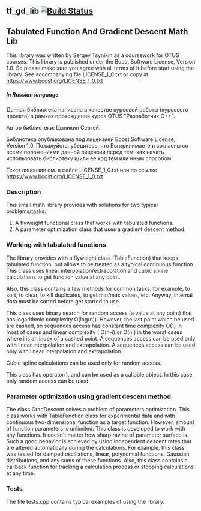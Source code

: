 ## tf_gd_lib [![Build Status](https://travis-ci.org/znseday/tf_gd_lib.svg?branch=master)](https://travis-ci.org/znseday/tf_gd_lib)

## Tabulated Function And Gradient Descent Math Lib

This library was written by Sergey Tsynikin as a coursework for OTUS courses.
This library is published under the Boost Software License, Version 1.0.
So please make sure you agree with all terms of it before start using the library.
See accompanying file LICENSE_1_0.txt or copy at https://www.boost.org/LICENSE_1_0.txt

##### In Russian language
Данная библиотека написана в качестве курсовой работы (курсового проекта) в рамках прохождения курса OTUS "Разработчик C++".

Автор библиотеки: Цыникин Сергей.

Библиотека опубликована под лицензией Boost Software License, Version 1.0. 
Пожалуйста, убедитесь, что Вы принимаете и согласны со всеми положениями данной лицензии перед тем, как начать использовать библиотеку и/или ее код тем или иным способом.

Текст лицензии см. в файле LICENSE_1_0.txt или по ссылке https://www.boost.org/LICENSE_1_0.txt

### Description

This small math library provides with solutions for two typical problems/tasks.

1. A flyweight functional class that works with tabulated functions.
2. A parameter optimization class that uses a gradient descent method. 

### Working with tabulated functions
The library provides with a flyweight class (TableFunction) that keeps tabulated function, but allows to be treated as a typical continuous function.
This class uses linear interpolation/extrapolation and cubic spline calculations to get function value at any point.

Also, this class contains a few methods for common tasks, for example, to sort, to clear, to kill duplicates, to get min/max values, etc.
Anyway, internal data must be sorted before get started to use.

This class uses binary search for random access (a value at any point) that has logarithmic complexity O(log(n)).
However, the last point which be used are cashed, so sequences access has constant time complexity O(1) in most of cases and linear complexity ( O(n-i) or O(i) ) in the worst cases where i is an index of a cashed point.
A sequences access can be used only with linear interpolation and extrapolation. A sequences access can be used only with linear interpolation and extrapolation.

Cubic spline calculations can be used only for random access.

This class has operator(), and can be used as a callable object. In this case, only random access can be used.

### Parameter optimization using gradient descent method

The class GradDescent solves a problem of parameters optimization. This class works with TableFunction class for experimental data and with continuous two-dimensional function as a target function. However, amount of function parameters is unlimited.
This class is developed to work with any functions. It doesn't matter how sharp ravine of parameter surface is.
Such a good behavior is achieved by using independent descent rates that are altered automatically during the calculations.
For example, this class was tested for damped oscillations, linear, polynomial functions, Gaussian distributions, and any sums of these functions.
Also, this class contains a callback function for tracking a calculation process or stopping calculations at any time.

### Tests
The file tests.cpp contains typical examples of using the library.

